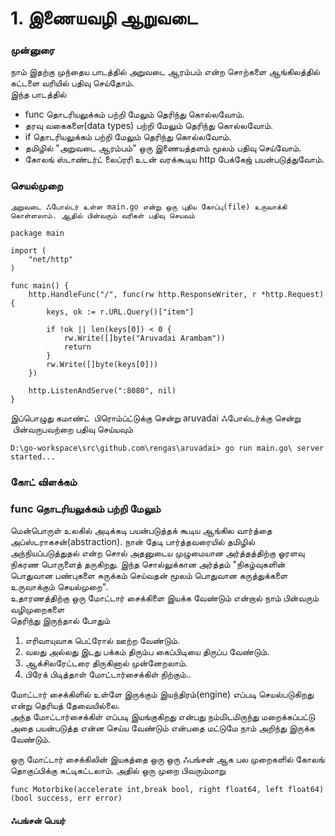 # 1. இணையவழி ஆறுவடை

### முன்னுரை 

நாம் இதற்கு முந்தைய பாடத்தில்  அறுவடை ஆரம்பம் என்ற  சொற்களை ஆங்கிலத்தில் கட்டளை வரியில் பதிவு செய்தோம்.  
இந்த பாடத்தில்

* func தொடரியலுக்கம் பற்றி மேலும் தெரிந்து கொல்லவோம்.
* தரவு வகைகளை(data types) பற்றி மேலும் தெரிந்து  கொல்லவோம்.
* if தொடரியலுக்கம் பற்றி மேலும் தெரிந்து கொல்லவோம்.
* தமிழில் "அறுவடை ஆரம்பம்" ஒரு இணையத்தளம் மூலம் பதிவு செய்வோம்.
* கோலங் ஸ்டாண்டர்ட்  லைப்ரரி உடன் வரக்கூடிய http பேக்கேஜ் பயன்படுத்துவோம்.
 

### செயல்முறை

`அறுவடை ஃபோல்டர் உள்ள main.go என்று ஒரு புதிய கோப்பு(file) உருவாக்கி கொள்ளலாம். ஆதில் பின்வரும் வரிகள் பதிவு செயவம்` 

```
package main

import (
	"net/http"
)

func main() {
	http.HandleFunc("/", func(rw http.ResponseWriter, r *http.Request) {
		keys, ok := r.URL.Query()["item"]

		if !ok || len(keys[0]) < 0 {
			rw.Write([]byte("Aruvadai Arambam"))
			return
		}
		rw.Write([]byte(keys[0]))
	})

	http.ListenAndServe(":8080", nil)
}
```


இப்பொழுது கமாண்ட்  பிரொம்ப்ட்டுக்கு சென்று 
aruvadai ஃபோல்டர்க்கு சென்று  பின்வருபவற்றை பதிவு 
செய்யவும்

`D:\go-workspace\src\github.com\rengas\aruvadai> go run main.go\
server started...
`

### கோட் விளக்கம் 
### func தொடரியலுக்கம் பற்றி மேலும்
மென்பொருள் உலகில் அடிக்கடி பயன்படுத்தக் கூடிய ஆங்கில வார்த்தை  அப்ஸ்டராகசன்(abstraction).  நான் தேடி 
பார்த்தவரையில் தமிழில் அந்நியப்படுத்துதல் என்ற சொல் அதனுடைய முழுமையான அர்த்தத்திற்கு ஓரளவு  
நிகரண  பொருளைத் தருகிறது. இந்த சொல்லுக்கான அர்த்தம் "நிகழ்வுகளின் பொதுவான பண்புகளை சுருக்கம் 
செய்வதன் மூலம் பொதுவான கருத்துக்களை உருவாக்கும் செயல்முறை".  
உதாரணத்திற்கு ஒரு மோட்டார் சைக்கிளை இயக்க வேண்டும் என்றால் நாம் பின்வரும்  வழிமுறைகளை  
தெரிந்து இருந்தால் போதும் 

1. எரிவாயுவாக பெட்ரோல் ஊற்ற வேண்டும். 
2.  வலது அல்லது  இடது பக்கம்  திரும்ப கைப்பிடியை திருப்ப வேண்டும்.
4. ஆக்சிலரேட்டரை திருகினால்   முன்னேறலாம்.
5. பிரேக் பிடித்தாள் மோட்டார்சைக்கிள் நிற்கும்..
 
மோட்டார் சைக்கிளில் உள்ளே இருக்கும் இயந்திரம்(engine) எப்படி செயல்படுகிறது என்று தெரியத் தேவையில்லை.  
அந்த மோட்டார்சைக்கிள் எப்படி இயங்குகிறது என்பது நம்மிடமிருந்து மறைக்கப்பட்டு அதை பயன்படுத்த 
என்ன செய்ய வேண்டும் என்பதை மட்டுமே நாம் அறிந்து இருக்க வேண்டும்.

ஒரு மோட்டார் சைக்கிலின் இயகத்தை ஒரு  ஒரு ஃபங்சன் ஆக பல முறைகளில் கோலங் தொகுப்பிக்கு 
சுட்டிகட்டலாம். அதில் ஒரு முறை பிவரும்மாறு 

```func Motorbike(accelerate int,break bool, right float64, left float64)(bool success, err error)```

#### ஃபங்சன் பெயர் 
